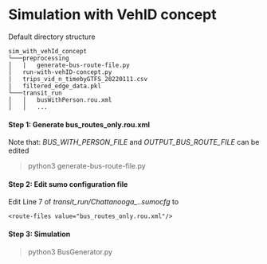 # Simulation with VehID concept
Default directory structure
```
sim_with_vehId_concept
└───preprocessing
│   |   generate-bus-route-file.py
│   run-with-vehID-concept.py
|   trips_vid_n_timebyGTFS_20220111.csv
|   filtered_edge_data.pkl
└───transit_run
│   │   busWithPerson.rou.xml
│   │   ...
```

#### Step 1: Generate bus_routes_only.rou.xml
Note that: *BUS_WITH_PERSON_FILE* and *OUTPUT_BUS_ROUTE_FILE* can be edited
> python3 generate-bus-route-file.py

#### Step 2: Edit sumo configuration file 

Edit Line 7 of *transit_run/Chattanooga_..sumocfg* to
```
<route-files value="bus_routes_only.rou.xml"/>
```

#### Step 3: Simulation
> python3 BusGenerator.py
